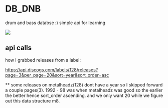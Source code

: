 # DB_DNB

drum and bass databse :) simple api for learning

<img src="https://mixmag.fr/assets/uploads/images/_columns2/goldiegallery8.jpg"></img>

## api calls

how I grabbed releases from a label:

https://api.discogs.com/labels/128/releases?page=3&per_page=20&sort=year&sort_order=asc

\*\* some releases on metalheadz(128) dont have a year so I skipped forward a couple pages(3). 1992 - 98 was when metalheadz was good so the earlier the better hence sort_order ascending. and we only want 20 while we figure out this data structure m8.

